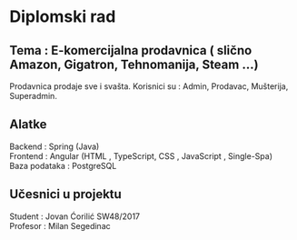 # Diplomski rad
## Tema : E-komercijalna prodavnica ( slično Amazon, Gigatron, Tehnomanija, Steam ...)
Prodavnica prodaje sve i svašta. Korisnici su : Admin, Prodavac, Mušterija, Superadmin. 
## Alatke
Backend : Spring (Java) <br>
Frontend : Angular (HTML , TypeScript, CSS , JavaScript , Single-Spa)<br>
Baza podataka : PostgreSQL
## Učesnici u projektu
Student : Jovan Ćorilić SW48/2017 <br>
Profesor : Milan Segedinac
